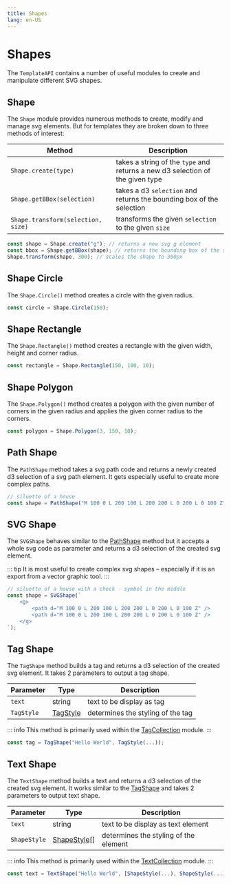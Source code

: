 ```yaml
---
title: Shapes
lang: en-US
---
```


# Shapes

The `TemplateAPI` contains a number of useful modules to create and manipulate different SVG shapes.

## Shape

The `Shape` module provides numerous methods to create, modify and manage svg elements.
But for templates they are broken down to three methods of interest:

| Method                             | Description                                                                   |
| ---------------------------------- | ----------------------------------------------------------------------------- |
| `Shape.create(type)`               | takes a string of the `type` and returns a new d3 selection of the given type |
| `Shape.getBBox(selection)`         | takes a d3 `selection` and returns the bounding box of the selection          |
| `Shape.transform(selection, size)` | transforms the given `selection` to the given `size`                          |

```js
const shape = Shape.create("g"); // returns a new svg g element
const bbox = Shape.getBBox(shape); // returns the bounding box of the shape
Shape.transform(shape, 300); // scales the shape to 300px
```

## Shape Circle

The `Shape.Circle()` method creates a circle with the given radius.

```js
const circle = Shape.Circle(150);
```

## Shape Rectangle

The `Shape.Rectangle()` method creates a rectangle with the given width, height and corner radius.

```js
const rectangle = Shape.Rectangle(150, 100, 10);
```

## Shape Polygon

The `Shape.Polygon()` method creates a polygon with the given number of corners in the given radius and applies the given corner radius to the corners.

```js
const polygon = Shape.Polygon(3, 150, 10);
```

## Path Shape

The `PathShape` method takes a svg path code and returns a newly created d3 selection of a svg path element.
It gets especially useful to create more complex paths.

```js
// siluette of a house
const shape = PathShape("M 100 0 L 200 100 L 200 200 L 0 200 L 0 100 Z");
```

## SVG Shape

The `SVGShape` behaves similar to the [PathShape](#path-shape) method but it accepts a whole svg code as parameter and returns a d3 selection of the created svg element.

::: tip
It is most useful to create complex svg shapes – especially if it is an export from a vector graphic tool.
:::

```js
// siluette of a house with a check ♢ symbol in the middle
const shape = SVGShape(`
	<g>
		<path d="M 100 0 L 200 100 L 200 200 L 0 200 L 0 100 Z" />
		<path d="M 100 0 L 200 100 L 200 200 L 0 200 L 0 100 Z" />
	</g>
`);
```

## Tag Shape

The `TagShape` method builds a tag and returns a d3 selection of the created svg element.
It takes 2 parameters to output a tag shape.

| Parameter  | Type                                        | Description                       |
| ---------- | ------------------------------------------- | --------------------------------- |
| `text`     | string                                      | text to be display as tag         |
| `TagStyle` | [TagStyle](/template-api/styling#tag-style) | determines the styling of the tag |

::: info
This method is primarily used within the [TagCollection](/template-api/collections#tag-collection) module.
:::

```js
const tag = TagShape("Hello World", TagStyle(...));
```

## Text Shape

The `TextShape` method builds a text and returns a d3 selection of the created svg element.
It works similar to the [TagShape](#tag-shape) and takes 2 parameters to output text shape.

| Parameter    | Type                                              | Description                           |
| ------------ | ------------------------------------------------- | ------------------------------------- |
| `text`       | string                                            | text to be display as text element    |
| `ShapeStyle` | [ShapeStyle](/template-api/styling#shape-style)[] | determines the styling of the element |

::: info
This method is primarily used within the [TextCollection](/template-api/collections#text-collection) module.
:::

```js
const text = TextShape("Hello World", [ShapeStyle(...), ShapeStyle(...)]);
```
